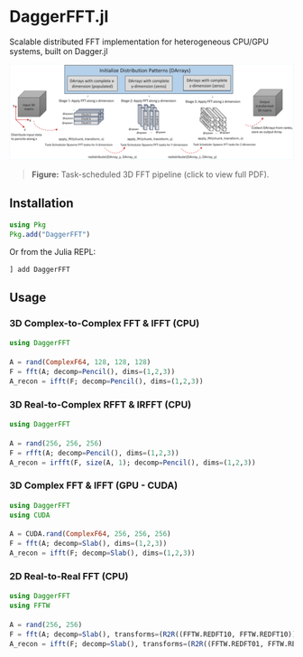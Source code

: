# DaggerFFT.jl
Scalable distributed FFT implementation for heterogeneous CPU/GPU systems, built on Dagger.jl

![Task-scheduled 3D FFT pipeline](docs/assets/pencil.png)

> **Figure:** Task-scheduled 3D FFT pipeline (click to view full PDF).

## Installation

```julia
using Pkg
Pkg.add("DaggerFFT")
```

Or from the Julia REPL:

```julia
] add DaggerFFT
```

## Usage

### 3D Complex-to-Complex FFT & IFFT (CPU)

```julia
using DaggerFFT

A = rand(ComplexF64, 128, 128, 128)
F = fft(A; decomp=Pencil(), dims=(1,2,3))
A_recon = ifft(F; decomp=Pencil(), dims=(1,2,3))
```

### 3D Real-to-Complex RFFT & IRFFT (CPU)

```julia
using DaggerFFT

A = rand(256, 256, 256)
F = rfft(A; decomp=Pencil(), dims=(1,2,3))
A_recon = irfft(F, size(A, 1); decomp=Pencil(), dims=(1,2,3))
```

### 3D Complex FFT & IFFT (GPU - CUDA)

```julia
using DaggerFFT
using CUDA

A = CUDA.rand(ComplexF64, 256, 256, 256)
F = fft(A; decomp=Slab(), dims=(1,2,3))
A_recon = ifft(F; decomp=Slab(), dims=(1,2,3))
```

### 2D Real-to-Real FFT (CPU)

```julia
using DaggerFFT
using FFTW

A = rand(256, 256)
F = fft(A; decomp=Slab(), transforms=(R2R((FFTW.REDFT10, FFTW.REDFT10)),), dims=(1,2))
A_recon = ifft(F; decomp=Slab(), transforms=(R2R((FFTW.REDFT01, FFTW.REDFT01)),), dims=(1,2))
```

